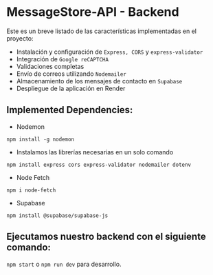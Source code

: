 # MessageStore-API - Backend

Este es un breve listado de las características implementadas en el proyecto:

- Instalación y configuración de `Express, CORS` y `express-validator`
- Integración de `Google reCAPTCHA`
- Validaciones completas
- Envío de correos utilizando `Nodemailer`
- Almacenamiento de los mensajes de contacto en `Supabase`
- Despliegue de la aplicación en Render

## Implemented Dependencies:
* Nodemon
```
npm install -g nodemon
```

* Instalamos las librerías necesarias en un solo comando
```
npm install express cors express-validator nodemailer dotenv
```

* Node Fetch
```
npm i node-fetch
```

* Supabase
```
npm install @supabase/supabase-js
```

## Ejecutamos nuestro backend con el siguiente comando:
`npm start` o `npm run dev` para desarrollo.